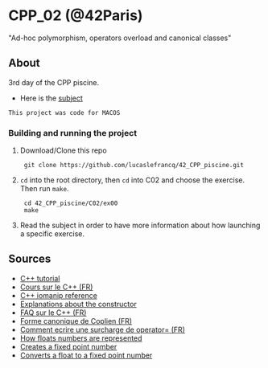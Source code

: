 # CPP_02 (@42Paris)

"Ad-hoc polymorphism, operators overload and canonical classes"

## About

3rd day of the CPP piscine.

- Here is the [subject][1]

`This project was code for MACOS`

### Building and running the project

1. Download/Clone this repo

        git clone https://github.com/lucaslefrancq/42_CPP_piscine.git

2. `cd` into the root directory, then `cd` into C02 and choose the exercise. Then run `make`.

        cd 42_CPP_piscine/C02/ex00
        make

3.  Read the subject in order to have more information about how launching a specific exercise.
    
## Sources

- [C++ tutorial][2]
- [Cours sur le C++ (FR)][3]
- [C++ iomanip reference][4]
- [Explanations about the constructor][5]
- [FAQ sur le C++ (FR)][6]
- [Forme canonique de Coplien (FR)][7]
- [Comment ecrire une surcharge de operator= (FR)][8]
- [How floats numbers are represented][10]
- [Creates a fixed point number][11]
- [Converts a float to a fixed point number][9]

[1]: https://github.com/lucaslefrancq/42_CPP_piscine/blob/main/C02/cpp02.en.subject.pdf
[2]: http://www.cplusplus.com/files/tutorial.pdf
[3]: https://openclassrooms.com/fr/courses/1894236-programmez-avec-le-langage-c/1894377-quest-ce-que-le-c
[4]: http://www.cplusplus.com/reference/iomanip/
[5]: https://isocpp.org/wiki/faq/ctors#init-lists
[6]: https://cpp.developpez.com/faq/cpp/
[7]: https://cpp.developpez.com/cours/cppavance/
[8]: https://cpp.developpez.com/faq/cpp/?page=La-surcharge-d-operateurs#Comment-ecrire-un-operateur-d-affectation-correct
[9]: https://embeddedartistry.com/blog/2018/07/12/simple-fixed-point-conversion-in-c/
[10]: https://www.cprogramming.com/tutorial/floating_point/understanding_floating_point.html
[11]: https://inst.eecs.berkeley.edu//~cs61c/sp06/handout/fixedpt.html